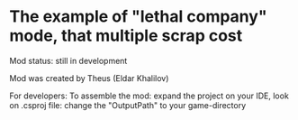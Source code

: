 # The example of "lethal company" mode, that multiple scrap cost

Mod status: still in development

Mod was created by Theus (Eldar Khalilov)


For developers:
To assemble the mod: expand the project on your IDE, look on .csproj file: change the "OutputPath" to your game-directory
